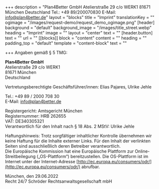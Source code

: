 +++
description = "Plan4Better GmbH Atelierstraße 29 c/o WERK1 81671 München Deutschland Tel.: +49 89/200070830 E-Mail: info@plan4better.de"
layout = "blocks"
title = "Imprint"
translationKey = ""
ogimage = "/images/request-demo/request_demo_ogimage.png"
[header]
background = "default"
background_image = "/images/title_street.webp"
heading = "Imprint"
image = ""
layout = "center"
text = ""
[header.button]
text = ""
url = ""
[[blocks]]
block = "content"
content = ""
heading = ""
padding_top = "default"
template = "content-block"
text = ""

+++
Angaben gemäß § 5 TMG:

**Plan4Better GmbH**  
Atelierstraße 29 c/o WERK1  
81671 München  
Deutschland

Vertretungsberechtigte Geschäftsführer/innen: Elias Pajares, Ulrike Jehle

Tel.: +49 89 / 2000 708 30  
E-Mail: [info@plan4better.de](mailto:info@plan4better.de)

Registergericht: Amtsgericht München  
Registernummer: HRB 262655  
VAT: DE340305321  
Verantwortlich für den Inhalt nach § 18 Abs. 2 MStV: Ulrike Jehle

Haftungshinweis: Trotz sorgfältiger inhaltlicher Kontrolle übernehmen wir keine Haftung für die Inhalte externer Links. Für den Inhalt der verlinkten Seiten sind ausschließlich deren Betreiber verantwortlich.  
Die Europäische Kommission hat eine Europäische Plattform zur Online-Streitbeilegung („OS-Plattform“) bereitzustellen. Die OS-Plattform ist im Internet unter der Internet-Adresse [http://ec.europa.eu/consumers/odr/](http://ec.europa.eu/consumers/odr/) abrufbar.

München, den 29.06.2022  
Recht 24/7 Schröder Rechtsanwaltsgesellschaft mbH

